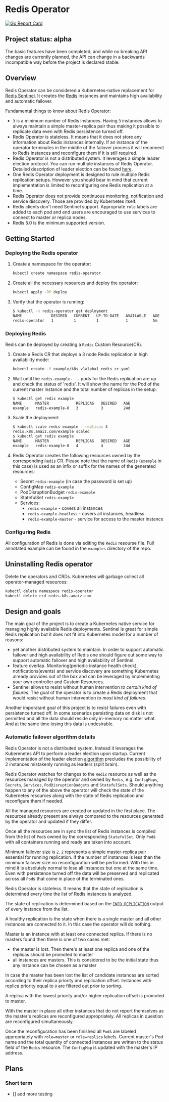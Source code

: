 # Redis Operator

[![Go Report Card](https://goreportcard.com/badge/github.com/amaizfinance/redis-operator)](https://goreportcard.com/report/github.com/amaizfinance/redis-operator)

## Project status: alpha

The basic features have been completed, and while no breaking API changes are currently planned, the API can change in a backwards incompatible way before the project is declared stable.

## Overview

Redis Operator can be considered a Kubernetes-native replacement for [Redis Sentinel][sentinel]. It creates the [Redis][Redis] instances and maintains high availability and automatic failover.

Fundamental things to know about Redis Operator:

* `3` is a minimum number of Redis instances. Having `3` instances allows to always maintain a simple master-replica pair thus making it possible to replicate data even with Redis persistence turned off.
* Redis Operator is stateless. It means that it does not store any information about Redis instances internally. If an instance of the operator terminates in the middle of the failover process it will reconnect to Redis instances and reconfigure them if it is still required.
* Redis Operator is not a distributed system. It leverages a simple leader election protocol. You can run multiple instances of Redis Operator. Detailed description of leader election can be found [here][leader-election].
* One Redis Operator deployment is designed to rule multiple Redis replication setups. However you should bear in mind that current implementation is limited to reconfiguring one Redis replication at a time.
* Redis Operator does not provide continuous monitoring, notification and service discovery. Those are provided by Kubernetes itself.
* Redis clients don't need Sentinel support. Appropriate `role` labels are added to each pod and end users are encouraged to use services to connect to master or replica nodes.
* Redis 5.0 is the minimum supported version.

## Getting Started

### Deploying the Redis operator

1. Create a namespace for the operator:

    ```bash
    kubectl create namespace redis-operator
    ```

2. Create all the necessary resources and deploy the operator:

    ```bash
    kubectl apply -Rf deploy
    ```

3. Verify that the operator is running:

    ```bash
    $ kubectl -n redis-operator get deployment
    NAME             DESIRED   CURRENT   UP-TO-DATE   AVAILABLE   AGE
    redis-operator   1         1         1            1           5m
    ```

### Deploying Redis

Redis can be deployed by creating a `Redis` Custom Resource(CR).

1. Create a Redis CR that deploys a 3 node Redis replication in high availablilty mode:

    ```bash
    kubectl create -f example/k8s_v1alpha1_redis_cr.yaml
    ```

2. Wait until the `redis-example-...` pods for the Redis replication are up and check the status of 'redis'. It will show the name for the Pod of the current master instance and the total number of replicas in the setup:

    ```bash
    $ kubectl get redis example
    NAME      MASTER            REPLICAS   DESIRED   AGE
    example   redis-example-0   3          3         24d
    ```

3. Scale the deployment:

    ```bash
    $ kubectl scale redis example --replicas 4
    redis.k8s.amaiz.com/example scaled
    $ kubectl get redis example
    NAME      MASTER            REPLICAS   DESIRED   AGE
    example   redis-example-0   4          4         24d
    ```

4. Redis Operator creates the following resources owned by the corresponding `Redis` CR. Please note that the name of `Redis` (`example` in this case) is used as an infix or suffix for the names of the generated resources:

    * Secret `redis-example` (in case the password is set up)
    * ConfigMap `redis-example`
    * PodDisruptionBudget `redis-example`
    * StatefulSet `redis-example`
    * Services:
        * `redis-example` - covers all instances
        * `redis-example-headless` - covers all instances, headless
        * `redis-example-master` - service for access to the master instance

### Configuring Redis

All configuration of Redis is done via editing the `Redis` resourse file. Full annotated example can be found in the `examples` directory of the repo.

## Uninstalling Redis operator

Delete the operators and CRDs. Kubernetes will garbage collect all operator-managed resources:

```bash
kubectl delete namespace redis-operator
kubectl delete crd redis.k8s.amaiz.com
```

## Design and goals

The main goal of the project is to create a Kubernetes native service for managing highly available Redis deployments. Sentinel is great for simple Redis replication but it does not fit into Kubernetes model for a number of reasons:

* yet another distributed system to maintain. In order to support automatic failover and high availability of Redis one should figure out some way to support automatic failover and high availability of Sentinel.
* feature overlap. Monitoring(periodic instance health check), notifications(events) and service discovery are something Kubernetes already provides out of the box and can be leveraged by implementing your own controller and Custom Resources.
* Sentinel allows to resist without human intervention _to certain kind of failures_. The goal of the operator is to create a Redis deployment that would resist without human intervention _to most kind of failures_.

Another imporatant goal of this project is to resist failures even with persistence turned off. In some scenarios persisting data on disk is not permitted and all the data should reside only in-memory no matter what. And at the same time losing this data is undesirable.

### Automatic failover algorithm details

Redis Operator is not a distributed system. Instead it leverages the Kuberenetes API to perform a leader election upon startup. Current implementation of the leader election [algorithm][leader-election] precludes the possibility of 2 instances mistakenly running as leaders (split brain).

Redis Operator watches for changes to the `Redis` resource as well as the resources managed by the operator and owned by `Redis`, e.g. `ConfigMaps`, `Secrets`, `Services`, `PodDisruptionBudgets` and `StatefulSets`. Should anything happen to any of the above the operator will check the state of the Kubernetes resources along with the state of Redis replication and reconfigure them if needed.

All the managed resources are created or updated in the first place. The resources already present are always compared to the resources generated by the operator and updated if they differ.

Once all the resources are in sync the list of Redis instances is compiled from the list of `Pod`s owned by the corresponding `StatefulSet`. Only `Pod`s with all containers running and ready are taken into account.

Minimum failover size is `2`. `2` represents a simple master-replica pair essential for running replication. If the number of instances is less than the minimum failover size no reconfiguration will be performed. With this in mind it is absolutely normal to lose all instances but one at the same time. Even with persistence turned off the data will be preserved and replicated across all `Pod`s that come in place of the terminated ones.

Redis Operator is stateless. It means that the state of replication is determined every time the list of Redis instances is analyzed.

The state of replication is determined based on the [`INFO REPLICATION`][info] output of every instance from the list.

A healthy replication is the state when there is a single master and all other instances are connected to it. In this case the operator will do nothing.

Master is an instance with at least one connected replica. If there is no masters found then there is one of two cases met:

* the master is lost. Then there's at least one replica and one of the replicas should be promoted to master
* all instances are masters. This is considered to be the initial state thus any instance can be chosen as a master

In case the master has been lost the list of candidate instances are sorted according to their replica priority and replication offset. Instances with replica priority equal to `0` are filtered out prior to sorting.

A replica with the lowest priority and/or higher replication offset is promoted to master.

With the master in place all other instances that do not report themselves as the master's replicas are reconfigured appropriately. All replicas in question are reconfigured simultaneously.

Once the reconfiguration has been finished all `Pod`s are labeled appropriately with `role=master` or `role=replica` labels. Current master's Pod name and the total quantity of connected instances are written to the status field of the `Redis` resource. The `ConfigMap` is updated with the master's IP address.

[Redis]: https://redis.io
[sentinel]: https://redis.io/topics/sentinel
[leader-election]: https://github.com/operator-framework/operator-sdk/blob/v0.7.0/doc/user-guide.md#leader-election
[info]: https://redis.io/commands/info

## Plans

### Short term

- [] add more testing
